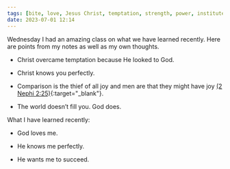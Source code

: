 ```yaml
---
tags: [bite, love, Jesus Christ, temptation, strength, power, institute]
date: 2023-07-01 12:14
---
```


Wednesday I had an amazing class on what we have learned recently. Here are points from my notes as well as my own thoughts.

- Christ overcame temptation because He looked to God.

- Christ knows you perfectly.

- Comparison is the thief of all joy and men are that they might have joy [(2 Nephi 2:25)](https://www.churchofjesuschrist.org/study/scriptures/bofm/2-ne/2?id=p25&lang=eng#p25){:target="_blank"}.

- The world doesn’t fill you. God does.

What I have learned recently:

- God loves me.

- He knows me perfectly.

- He wants me to succeed.
